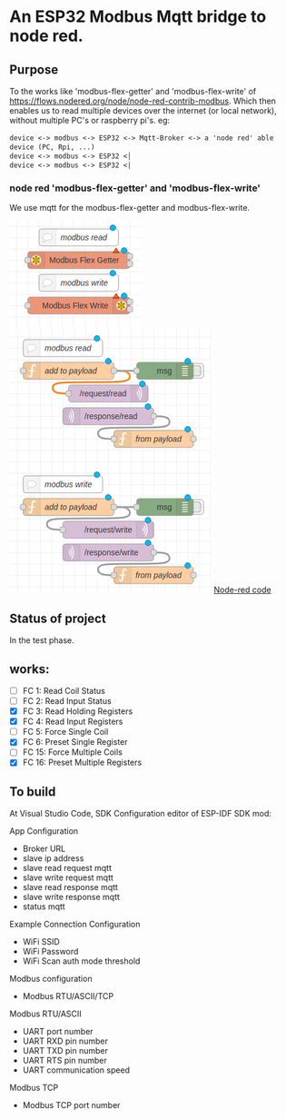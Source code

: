 # An ESP32 Modbus Mqtt bridge to node red.

## Purpose
To the works like 'modbus-flex-getter' and 'modbus-flex-write' of https://flows.nodered.org/node/node-red-contrib-modbus.
Which then enables us to read multiple devices over the internet (or local network), without multiple PC's or raspberry pi's.
eg:
```
device <-> modbus <-> ESP32 <-> Mqtt-Broker <-> a 'node red' able device (PC, Rpi, ...)
device <-> modbus <-> ESP32 <│
device <-> modbus <-> ESP32 <|
```
### node red 'modbus-flex-getter' and 'modbus-flex-write'
We use mqtt for the modbus-flex-getter and modbus-flex-write.

![Node-red modbus-flex-getter and modbus-flex-write Screenshot](/Node-red/node-red-contrib-modbus.png)
![Node-red modbus-flex-getter and modbus-flex-write Screenshot](/Node-red/Screenshot.png)
[Node-red code](/Node-red/inport.txt)

## Status of project
In the test phase.
## works:
 - [ ] FC 1: Read Coil Status
 - [ ] FC 2: Read Input Status
 - [X] FC 3: Read Holding Registers
 - [x] FC 4: Read Input Registers
 - [ ] FC 5: Force Single Coil
 - [x] FC 6: Preset Single Register
 - [ ] FC 15: Force Multiple Coils
 - [X] FC 16: Preset Multiple Registers

## To build
At Visual Studio Code, SDK Configuration editor of ESP-IDF SDK mod:

App Configuration
- Broker URL
- slave ip address
- slave read request mqtt
- slave write request mqtt
- slave read response mqtt
- slave write response mqtt
- status mqtt

Example Connection Configuration
- WiFi SSID
- WiFi Password
- WiFi Scan auth mode threshold

Modbus configuration
- Modbus RTU/ASCII/TCP

Modbus RTU/ASCII
- UART port number
- UART RXD pin number
- UART TXD pin number
- UART RTS pin number
- UART communication speed

Modbus TCP
- Modbus TCP port number
